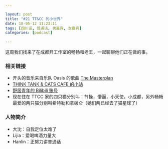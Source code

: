 ```yaml
---

layout: post
title: "#21 TT&CC 的小世界"
date: 18-05-12 11:23:11
tags: [四川话, 普通话, 男嘉宾, 女嘉宾]
categories: [podcast]

---
```


这周我们找来了在成都开工作室的畅畅和老王，一起聊聊他们正在做的事。

### 相关链接

- 开头的音乐来自乐队 Oasis 的歌曲 [The Masterplan](http://music.163.com/#/song?id=17822784)
- [THINK TANK & CATS CAFE 的小站](https://site.douban.com/264278/)
- [野居青年的 Bilibili 账号](https://space.bilibili.com/176756724)
- 现在住在 TTCC 家的四只猫分别叫：节操，懵逼，小天使，小成都，另外畅畅最爱的两只猫分别叫希特勒和拿破仑（她们两已经去了猫星球了）

### 人物简介

- 大沈：自我定位太难了
- Lijia：爱喝啤酒力量大
- Hanlin：正努力讲普通话